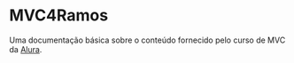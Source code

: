 <h1> MVC4Ramos </h1>

Uma documentação básica sobre o conteúdo fornecido pelo curso de MVC da
[Alura](https://cursos.alura.com.br/dashboard).

